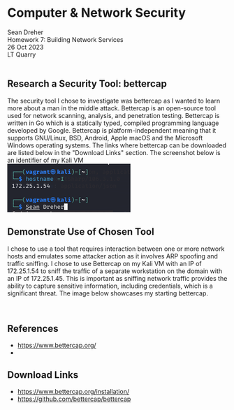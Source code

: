  # **Computer & Network Security**
Sean Dreher  <br />
Homework 7: Building Network Services  <br />
26 Oct 2023  <br />
LT Quarry <br />
<br />

## **Research a Security Tool: bettercap**
The security tool I chose to investigate was bettercap as I wanted to learn more about a man in the middle attack. Bettercap is an open-source tool used for network scanning, analysis, and penetration testing. Bettercap is written in Go which is a statically typed, compiled programming language developed by Google. Bettercap is platform-independent meaning that it supports GNU/Linux, BSD, Android, Apple macOS and the Microsoft Windows operating systems. The links where bettercap can be downloaded are listed below in the "Download Links" section. The screenshot below is an identifier of my Kali VM<br />
![identify](https://github.com/seandreher/CNS-Lab/blob/main/Homework8/identifierhw8.png)
<br />

## **Demonstrate Use of Chosen Tool**
I chose to use a tool that requires interaction between one or more network hosts and emulates some attacker action as it involves ARP spoofing and traffic sniffing. I chose to use Bettercap on my Kali VM with an IP of 172.25.1.54 to sniff the traffic of a separate workstation on the domain with an IP of 172.25.1.45. This is important as sniffing network traffic provides the ability to capture sensitive information, including credentials, which is a significant threat. The image below showcases my starting bettercap.

 <br />

## **References**
* https://www.bettercap.org/
* 

## **Download Links**
* https://www.bettercap.org/installation/
* https://github.com/bettercap/bettercap
